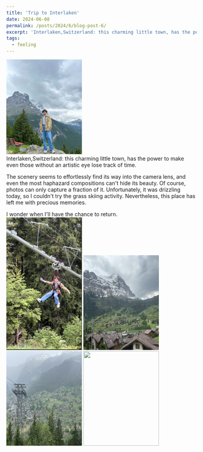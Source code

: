 ```yaml
---
title: 'Trip to Interlaken'
date: 2024-06-08 
permalink: /posts/2024/6/blog-post-6/
excerpt: 'Interlaken,Switzerland: this charming little town, has the power to make even those without an artistic eye lose track of time.'
tags:
  - feeling
---
```


<img src='/images/interlaken1.jpeg' height="250" width="200"> <br>
Interlaken,Switzerland: this charming little town, has the power to make even those without an artistic eye lose track of time. 

The scenery seems to effortlessly find its way into the camera lens, and even the most haphazard compositions can't hide its beauty. Of course, photos can only capture a fraction of it. Unfortunately, it was drizzling today, so I couldn't try the grass skiing activity. Nevertheless, this place has left me with precious memories. 

I wonder when I'll have the chance to return. <br>
<img src='/images/interlaken2.jpeg' height="350" width="200"> 
<img src='/images/interlaken3.JPG' height="250" width="200"> 
<img src='/images/interlaken4.JPG' height="250" width="200"> 
<img src='/images/interlaken5.JPG' height="250" width="200"> 
